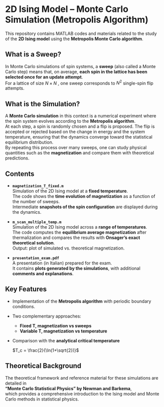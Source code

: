 # 2D Ising Model – Monte Carlo Simulation (Metropolis Algorithm)

This repository contains MATLAB codes and materials related to the study of the **2D Ising model** using the **Metropolis Monte Carlo algorithm**.

## What is a Sweep?

In Monte Carlo simulations of spin systems, a **sweep** (also called a Monte Carlo step) means that, on average, **each spin in the lattice has been selected once for an update attempt**.  
For a lattice of size $N \times N$ , one sweep corresponds to $N^2$ single-spin flip attempts.

## What is the Simulation?

A **Monte Carlo simulation** in this context is a numerical experiment where the spin system evolves according to the **Metropolis algorithm**.  
At each step, a spin is randomly chosen and a flip is proposed. The flip is accepted or rejected based on the change in energy and the system temperature, ensuring that the dynamics converge toward the statistical equilibrium distribution.  
By repeating this process over many sweeps, one can study physical quantities such as the **magnetization** and compare them with theoretical predictions.

## Contents

- **`magnetization_T_fixed.m`**  
  Simulation of the 2D Ising model at a **fixed temperature**.  
  The code shows the **time evolution of magnetization** as a function of the number of sweeps.  
  Intermediate **snapshots of the spin configuration** are displayed during the dynamics.

- **`m_scan_multiple_temp.m`**  
  Simulation of the 2D Ising model across a **range of temperatures**.  
  The code computes the **equilibrium average magnetization** after thermalization and compares the results with **Onsager’s exact theoretical solution**.  
  Output: plot of simulated vs. theoretical magnetization.

- **`presentation_exam.pdf`**  
  A presentation (in Italian) prepared for the exam.  
  It contains **plots generated by the simulations**, with additional **comments and explanations**.

## Key Features

- Implementation of the **Metropolis algorithm** with periodic boundary conditions.  
- Two complementary approaches:
  - **Fixed T, magnetization vs sweeps**  
  - **Variable T, magnetization vs temperature**  
- Comparison with the **analytical critical temperature**  

  $T_c = \frac{2}{\ln(1+\sqrt{2})}$

## Theoretical Background

The theoretical framework and reference material for these simulations are detailed in  
**“Monte Carlo Statistical Physics” by Newman and Barkema**,  
which provides a comprehensive introduction to the Ising model and Monte Carlo methods in statistical physics.
